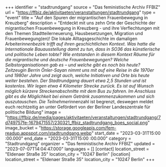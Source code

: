 +++
identifier = "stadtrundgang"
source = "Das feministische Archiv FFBIZ"
url = "https://ffbiz.de/aktivitaeten/veranstaltungen/stadtrundgang"
type = "event"
title = "Auf den Spuren der migrantischen Frauenbewegung in Kreuzberg"
description = "Entdeckt mit uns zehn Orte der Geschichte der migrantischen Frauenbewegung in Kreuzberg - und ihre Verflechtungen mit den Themen Stadtteilerneuerung, Hausbesetzungen, Migration und Frauenbewegung(en)! Die lokale Alltagsgeschichte im damaligen Arbeiter*innenbezirk trifft auf ihren geschichtlichen Kontext. Was hatte die Internationale Bauausstellung damit zu tun, dass in SO36 das künstlerische und politische Leben tobte? Wie entstanden in diesem Kontext Räume für die migrantische und deutsche Frauenbewegungen? Welche Selbstorganisationen gab es – und welche gibt es noch bis heute? Zeitzeugin Berrin Önler-Sayan nimmt uns mit auf eine Reise in die 1970er und 1980er Jahre und zeigt auch, welche Initiativen und Orte bis heute weiter bestehen.
Der Stadtrundgang dauert etwa 2,5 Stunden und ist kostenlos. Wir legen etwa 4 Kilometer Strecke zurück. Es ist auf Wunsch möglich kürzere Streckenabschnitte mit dem Bus zu fahren. Im Anschluss gibt es die Möglichkeit bei einem Getränk zusammenzukommen und sich auszutauschen.
Die Teilnehmer*innenzahl ist begrenzt, deswegen meldet euch rechtzeitig an unter 
Gefördert von der Berliner Landeszentrale für politische Bildung"
image = "https://ffbiz.de/media/pages/aktivitaeten/veranstaltungen/stadtrundgang/7d749757fe-1679471557/230321_ffbiz_stadtrundgang_boes_social.png"
image_bucket = "https://storage.googleapis.com/fem-readup.appspot.com/stadtrundgang.webp"
start_date = "2023-03-31T15:00 :00.000"
end_date = "2023-03-31T15:00 :00.000"
category = "Stadtrundgang"
organizer = "Das feministische Archiv FFBIZ"
updated = "2023-07-07T14:04:47.000"
languages = []
[contact]
location_street = "Eldenaer Straße 35"
location_city = "10247 Berlin"
[location]
location_street = "Eldenaer Straße 35"
location_city = "10247 Berlin"
+++